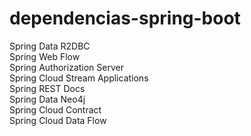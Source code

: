 # dependencias-spring-boot

Spring Data R2DBC<br />
Spring Web Flow<br />
Spring Authorization Server<br />
Spring Cloud Stream Applications<br />
Spring REST Docs<br />
Spring Data Neo4j<br />
Spring Cloud Contract<br />
Spring Cloud Data Flow
